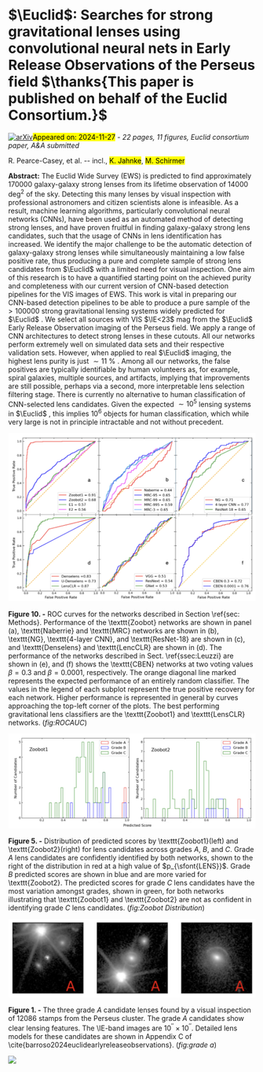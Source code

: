 <div class="macros" style="visibility:hidden;">
$\newcommand{\ensuremath}{}$
$\newcommand{\xspace}{}$
$\newcommand{\object}[1]{\texttt{#1}}$
$\newcommand{\farcs}{{.}''}$
$\newcommand{\farcm}{{.}'}$
$\newcommand{\arcsec}{''}$
$\newcommand{\arcmin}{'}$
$\newcommand{\ion}[2]{#1#2}$
$\newcommand{\textsc}[1]{\textrm{#1}}$
$\newcommand{\hl}[1]{\textrm{#1}}$
$\newcommand{\footnote}[1]{}$
$\newcommand{\orcid}[1]$</div>



<div id="title">

# $\Euclid$: Searches for strong gravitational lenses using convolutional neural nets in Early Release Observations   of the Perseus field   $\thanks{This paper is published on     behalf of the Euclid Consortium.}$

</div>
<div id="comments">

[![arXiv](https://img.shields.io/badge/arXiv-2411.16808-b31b1b.svg)](https://arxiv.org/abs/2411.16808)<mark>Appeared on: 2024-11-27</mark> -  _22 pages, 11 figures, Euclid consortium paper, A&A submitted_

</div>
<div id="authors">

R. Pearce-Casey, et al. -- incl., <mark>K. Jahnke</mark>, <mark>M. Schirmer</mark>

</div>
<div id="abstract">

**Abstract:** The Euclid Wide Survey (EWS) is predicted to find approximately $\num{170000}$ galaxy-galaxy strong lenses from its lifetime observation of $\num{14000}\textrm{ deg}^2$ of the sky. Detecting this many lenses by visual inspection with professional astronomers and citizen scientists alone is infeasible. As a result, machine learning algorithms, particularly convolutional neural networks (CNNs), have been used as an automated method of detecting strong lenses, and have proven fruitful in finding galaxy-galaxy strong lens candidates, such that the usage of CNNs in lens identification has increased. We identify the major challenge to be the automatic detection of galaxy-galaxy strong lenses while simultaneously maintaining a low false positive rate, thus producing a pure and complete sample of strong lens candidates from $\Euclid$ with a limited need for visual inspection. One aim of this research is to have a quantified starting point on the achieved purity and completeness with our current version of CNN-based detection pipelines for the VIS images of EWS. This work is vital in preparing our CNN-based detection pipelines to be able to produce a pure sample of the $>\num{100000}$ strong gravitational lensing systems widely predicted for $\Euclid$ . We select all sources with VIS $\IE<23$ mag from the $\Euclid$ Early Release Observation imaging of the Perseus field. We apply a range of CNN architectures to detect strong lenses in these cutouts. All our networks perform extremely well on simulated data sets and their respective validation sets. However, when applied to real $\Euclid$ imaging, the highest lens purity is just $\sim11$ \% . Among all our networks, the false positives are typically identifiable by human volunteers as, for example, spiral galaxies, multiple sources, and artifacts, implying that improvements are still possible, perhaps via a second, more interpretable lens selection filtering stage. There is currently no alternative to human classification of CNN-selected lens candidates. Given the expected $\sim10^5$ lensing systems in $\Euclid$ , this implies $10^6$ objects for human classification, which while very large is not in principle intractable and not without precedent.

</div>

<div id="div_fig1">

<img src="tmp_2411.16808/./PDFs/ROC_V2.png" alt="Fig10" width="100%"/>

**Figure 10. -** ROC curves for the networks described in Section \ref{sec: Methods}.  Performance of the \texttt{Zoobot} networks are shown in panel (a), \texttt{Naberrie} and \texttt{MRC} networks are shown in (b), \texttt{NG}, \texttt{4-layer CNN}, and \texttt{ResNet-18} are shown in (c), and \texttt{Denselens} and \texttt{LencCLR} are shown in (d). The performance of the networks described in Sect. \ref{ssec:Leuzzi} are shown in (e), and (f) shows the \texttt{CBEN} networks at two voting values $\beta=0.3$ and $\beta=0.0001$, respectively. The orange diagonal line marked represents the expected performance of an entirely random classifier. The values in the legend of each subplot represent the true positive recovery for each network. Higher performance is represented in general by curves approaching the top-left corner of the plots. The best performing gravitational lens classifiers are the \texttt{Zoobot1} and \texttt{LensCLR} networks. (*fig:ROCAUC*)

</div>
<div id="div_fig2">

<img src="tmp_2411.16808/./PDFs/HistogramZoobot.png" alt="Fig5" width="100%"/>

**Figure 5. -** Distribution of predicted scores by \texttt{Zoobot1}(left) and \texttt{Zoobot2}(right) for lens candidates across grades $A$, $B$, and $C$. Grade $A$ lens candidates are confidently identified by both networks, shown to the right of the distribution in red at a high value of $p_{\sfont{LENS}}$. Grade $B$ predicted scores are shown in blue and are more varied for \texttt{Zoobot2}. The predicted scores for grade $C$ lens candidates have the most variation amongst grades, shown in green, for both networks illustrating that \texttt{Zoobot1} and \texttt{Zoobot2} are not as confident in identifying grade $C$ lens candidates. (*fig:Zoobot Distribution*)

</div>
<div id="div_fig3">

<img src="tmp_2411.16808/./PDFs/GradeA.png" alt="Fig1" width="100%"/>

**Figure 1. -** The three grade $A$ candidate lenses found by a visual inspection of $\num{12086}$ stamps from the Perseus cluster. The grade $A$ candidates show clear lensing features. The \IE-band images are $10^{\prime\prime}\times10^{\prime\prime}$. Detailed lens models for these candidates are shown in Appendix C of \cite{barroso2024euclidearlyreleaseobservations}. (*fig:grade a*)

</div><div id="qrcode"><img src=https://api.qrserver.com/v1/create-qr-code/?size=100x100&data="https://arxiv.org/abs/2411.16808"></div>
